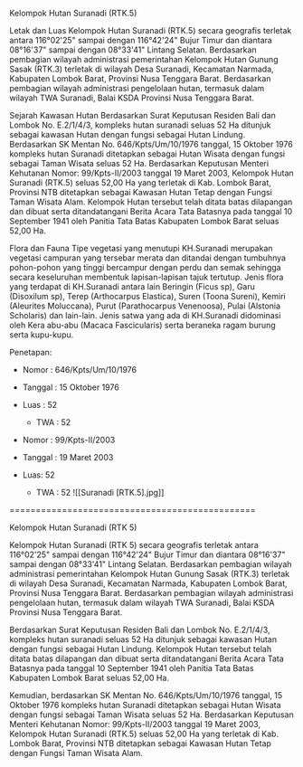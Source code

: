 Kelompok Hutan Suranadi (RTK.5)

Letak dan Luas
Kelompok Hutan Suranadi (RTK.5) secara geografis terletak antara 116°02'25" sampai dengan 116°42'24" Bujur Timur dan diantara 08°16'37" sampai dengan 08°33'41" Lintang Selatan. Berdasarkan pembagian wilayah administrasi pemerintahan Kelompok Hutan Gunung Sasak (RTK.3) terletak di wilayah Desa Suranadi, Kecamatan Narmada, Kabupaten Lombok Barat, Provinsi Nusa Tenggara Barat. Berdasarkan pembagian wilayah administrasi pengelolaan hutan, termasuk dalam wilayah TWA Suranadi, Balai KSDA Provinsi Nusa Tenggara Barat. 

Sejarah Kawasan Hutan
Berdasarkan Surat Keputusan Residen Bali dan Lombok No. E.2/1/4/3, kompleks hutan suranadi seluas 52 Ha ditunjuk sebagai kawasan Hutan dengan fungsi sebagai Hutan Lindung.
Berdasarkan SK Mentan No. 646/Kpts/Um/10/1976 tanggal, 15 Oktober 1976 kompleks hutan Suranadi ditetapkan sebagai Hutan Wisata dengan fungsi sebagai Taman Wisata seluas 52 Ha.
Berdasarkan Keputusan Menteri Kehutanan Nomor: 99/Kpts-II/2003 tanggal 19 Maret 2003, Kelompok Hutan Suranadi (RTK.5) seluas 52,00 Ha yang terletak di Kab. Lombok Barat, Provinsi NTB ditetapkan sebagai Kawasan Hutan Tetap dengan Fungsi Taman Wisata Alam.
Kelompok Hutan tersebut telah ditata batas dilapangan dan dibuat serta ditandatangani Berita Acara Tata Batasnya pada tanggal 10 September 1941 oleh Panitia Tata Batas Kabupaten Lombok Barat seluas 52,00 Ha.

Flora dan Fauna
Tipe vegetasi yang menutupi KH.Suranadi merupakan vegetasi campuran yang tersebar merata dan ditandai dengan tumbuhnya pohon-pohon yang tinggi bercampur dengan perdu dan semak sehingga secara keseluruhan membentuk lapisan-lapisan tajuk tertutup. Jenis flora yang terdapat di KH.Suranadi antara lain Beringin (Ficus sp), Garu (Disoxilum sp), Terep (Arthocarpus Elastica), Suren (Toona Sureni), Kemiri (Aleurites Moluccana), Purut (Parathocarpus Venenoosa), Pulai (Alstonia Scholaris) dan lain-lain. Jenis satwa yang ada di KH.Suranadi didominasi oleh Kera abu-abu (Macaca Fascicularis) serta beraneka ragam burung serta kupu-kupu. 


Penetapan:
- Nomor : 646/Kpts/Um/10/1976 
- Tanggal : 15 Oktober 1976
- Luas : 52
	- TWA : 52

- Nomor : 99/Kpts-II/2003
- Tanggal : 19 Maret 2003
- Luas: 52
	- TWA : 52
![[Suranadi [RTK.5].jpg]]



===============================================

Kelompok Hutan Suranadi (RTK 5)

Kelompok Hutan Suranadi (RTK 5) secara geografis terletak antara 116°02'25" sampai dengan 116°42'24" Bujur Timur dan diantara 08°16'37" sampai dengan 08°33'41" Lintang Selatan. Berdasarkan pembagian wilayah administrasi pemerintahan Kelompok Hutan Gunung Sasak (RTK.3) terletak di wilayah Desa Suranadi, Kecamatan Narmada, Kabupaten Lombok Barat, Provinsi Nusa Tenggara Barat. Berdasarkan pembagian wilayah administrasi pengelolaan hutan, termasuk dalam wilayah TWA Suranadi, Balai KSDA Provinsi Nusa Tenggara Barat. 

Berdasarkan Surat Keputusan Residen Bali dan Lombok No. E.2/1/4/3, kompleks hutan suranadi seluas 52 Ha ditunjuk sebagai kawasan Hutan dengan fungsi sebagai Hutan Lindung. Kelompok Hutan tersebut telah ditata batas dilapangan dan dibuat serta ditandatangani Berita Acara Tata Batasnya pada tanggal 10 September 1941 oleh Panitia Tata Batas Kabupaten Lombok Barat seluas 52,00 Ha.

Kemudian, berdasarkan SK Mentan No. 646/Kpts/Um/10/1976 tanggal, 15 Oktober 1976 kompleks hutan Suranadi ditetapkan sebagai Hutan Wisata dengan fungsi sebagai Taman Wisata seluas 52 Ha. Berdasarkan Keputusan Menteri Kehutanan Nomor: 99/Kpts-II/2003 tanggal 19 Maret 2003, Kelompok Hutan Suranadi (RTK.5) seluas 52,00 Ha yang terletak di Kab. Lombok Barat, Provinsi NTB ditetapkan sebagai Kawasan Hutan Tetap dengan Fungsi Taman Wisata Alam.